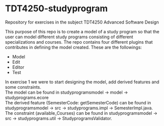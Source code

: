 # TDT4250-studyprogram
Repository for exercises in the subject TDT4250 Advanced Software Design

This purpose of this repo is to create a model of a study program so that the user can model different study programs consisting of different specializations and courses. The repo contains four different plugins that contributes in defining the model created. These are the followings: 
* Model
* Edit
* Editor
* Test

In exercise 1 we were to start designing the model, add derived features and some constraints.   
The model can be found in studyprogramsmodel -> model -> studyprograms.ecore  
The derived feature (SemesterCode: getSemesterCode) can be found in studyprogramsmodel -> src -> studyprograms.impl -> SemesterImpl.java.  
The constraint (available_Courses) can be found in studyprogramsmodel -> src -> studyprograms.util -> StudyprogramsValidator.  
